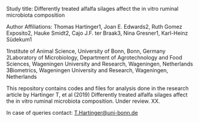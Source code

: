 Study title: Differently treated alfalfa silages affect the in vitro ruminal microbiota composition

Author Affiliations:
Thomas Hartinger1, Joan E. Edwards2, Ruth Gomez Exposito2, Hauke Smidt2, Cajo J.F. ter Braak3, Nina Gresner1, Karl-Heinz Südekum1

1Institute of Animal Science, University of Bonn, Bonn, Germany
2Laboratory of Microbiology, Department of Agrotechnology and Food Sciences, Wageningen University and Research, Wageningen, Netherlands
3Biometrics, Wageningen University and Research, Wageningen, Netherlands

This repository contains codes and files for analysis done in the research article by Hartinger T, et al (2019) Differently treated alfalfa silages affect the in vitro ruminal microbiota composition. Under review. XX.

In case of queries contact: T.Hartinger@uni-bonn.de

